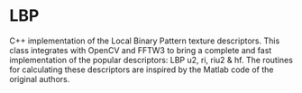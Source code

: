 LBP
===

C++ implementation of the Local Binary Pattern texture descriptors. This class integrates with OpenCV and FFTW3 to bring a complete and fast implementation of the popular descriptors: LBP u2, ri, riu2 &amp; hf. The routines for calculating these descriptors are inspired by the Matlab code of the original authors.
